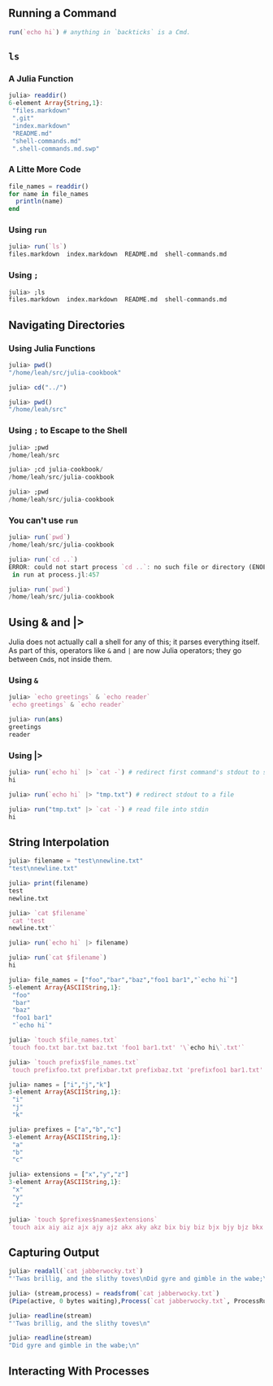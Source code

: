 ## Running a Command
~~~.jl
run(`echo hi`) # anything in `backticks` is a Cmd.
~~~

## `ls`
### A Julia Function
~~~.jl
julia> readdir()
6-element Array{String,1}:
 "files.markdown"        
 ".git"                  
 "index.markdown"        
 "README.md"             
 "shell-commands.md"     
 ".shell-commands.md.swp"
~~~

### A Litte More Code
~~~.jl
file_names = readdir()
for name in file_names
  println(name)
end
~~~

### Using `run`
~~~.jl
julia> run(`ls`)
files.markdown	index.markdown	README.md  shell-commands.md
~~~

### Using `;`
~~~.jl
julia> ;ls
files.markdown  index.markdown  README.md  shell-commands.md
~~~

## Navigating Directories

### Using Julia Functions
~~~.jl
julia> pwd()
"/home/leah/src/julia-cookbook"

julia> cd("../")

julia> pwd()
"/home/leah/src"
~~~

### Using `;` to Escape to the Shell
~~~.jl
julia> ;pwd
/home/leah/src

julia> ;cd julia-cookbook/
/home/leah/src/julia-cookbook

julia> ;pwd
/home/leah/src/julia-cookbook
~~~

### You can't use `run`
~~~.jl
julia> run(`pwd`)
/home/leah/src/julia-cookbook

julia> run(`cd ..`)
ERROR: could not start process `cd ..`: no such file or directory (ENOENT)
 in run at process.jl:457

julia> run(`pwd`)
/home/leah/src/julia-cookbook
~~~

## Using & and |>
Julia does not actually call a shell for any of this; it parses everything itself.
As part of this, operators like `&` and `|` are now Julia operators; they go between `Cmd`s, not inside them.

### Using `&`
~~~.jl
julia> `echo greetings` & `echo reader`
`echo greetings` & `echo reader`

julia> run(ans)
greetings
reader
~~~

### Using |>
~~~.jl
julia> run(`echo hi` |> `cat -`) # redirect first command's stdout to second command's stdin
hi

julia> run(`echo hi` |> "tmp.txt") # redirect stdout to a file

julia> run("tmp.txt" |> `cat -`) # read file into stdin
hi
~~~

## String Interpolation
~~~.jl
julia> filename = "test\nnewline.txt"
"test\nnewline.txt"

julia> print(filename)
test
newline.txt

julia> `cat $filename`
`cat 'test
newline.txt'`

julia> run(`echo hi` |> filename)

julia> run(`cat $filename`)
hi
~~~

~~~.jl
julia> file_names = ["foo","bar","baz","foo1 bar1","`echo hi`"]
5-element Array{ASCIIString,1}:
 "foo"      
 "bar"      
 "baz"      
 "foo1 bar1"
 "`echo hi`"

julia> `touch $file_names.txt`
`touch foo.txt bar.txt baz.txt 'foo1 bar1.txt' '\`echo hi\`.txt'`

julia> `touch prefix$file_names.txt`
`touch prefixfoo.txt prefixbar.txt prefixbaz.txt 'prefixfoo1 bar1.txt' 'prefix\`echo hi\`.txt'`
~~~

~~~.jl
julia> names = ["i","j","k"]
3-element Array{ASCIIString,1}:
 "i"
 "j"
 "k"

julia> prefixes = ["a","b","c"]
3-element Array{ASCIIString,1}:
 "a"
 "b"
 "c"

julia> extensions = ["x","y","z"]
3-element Array{ASCIIString,1}:
 "x"
 "y"
 "z"

julia> `touch $prefixes$names$extensions`
`touch aix aiy aiz ajx ajy ajz akx aky akz bix biy biz bjx bjy bjz bkx bky bkz cix ciy ciz cjx cjy cjz ckx cky ckz`
~~~

## Capturing Output

~~~.jl
julia> readall(`cat jabberwocky.txt`)
"'Twas brillig, and the slithy toves\nDid gyre and gimble in the wabe;\nAll mimsy were the borogoves,\nAnd the mome raths outgrabe.\n\n\"Beware the Jabberwock, my son!\nThe jaws that bite, the claws that catch!\nBeware the Jubjub bird, and shun\nThe frumious Bandersnatch!\"\n\nHe took his vorpal sword in hand:\nLong time the manxome foe he sought—\nSo rested he by the Tumtum tree,\nAnd stood awhile in thought.\n\nAnd as in uffish thought he stood,\nThe Jabberwock, with eyes of flame,\nCame whiffling through the tulgey wood,\nAnd burbled as it came!\n\nOne, two! One, two! and through and through\nThe vorpal blade went snicker-snack!\nHe left it dead, and with its head\nHe went galumphing back.\n\n\"And hast thou slain the Jabberwock?\nCome to my arms, my beamish boy!\nO frabjous day! Callooh! Callay!\"\nHe chortled in his joy.\n\n'Twas brillig, and the slithy toves\nDid gyre and gimble in the wabe;\nAll mimsy were the borogoves,\nAnd the mome raths outgrabe.\n"
~~~

~~~.jl
julia> (stream,process) = readsfrom(`cat jabberwocky.txt`)
(Pipe(active, 0 bytes waiting),Process(`cat jabberwocky.txt`, ProcessRunning))

julia> readline(stream)
"'Twas brillig, and the slithy toves\n"

julia> readline(stream)
"Did gyre and gimble in the wabe;\n"
~~~

## Interacting With Processes
